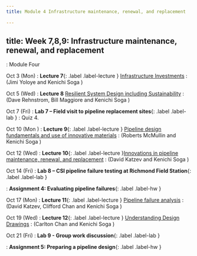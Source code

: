 ```yaml
---
title: Module 4 Infrastructure maintenance, renewal, and replacement
 
---
```

title: Week 7,8,9: Infrastructure maintenance, renewal, and replacement
---
: Module Four

Oct 3 (Mon) 
: **Lecture 7**{: .label .label-lecture } [Infrastructure Investments](/CivEng112/lectures/10-03) 
: (Jimi Yoloye and Kenichi Soga )

Oct 5 (Wed) 
: **Lecture 8** [Resilient System Design including Sustainability](/CivEng112/lectures/10-05) 
: (Dave Rehnstrom, Bill Maggiore and Kenichi Soga )

Oct 7 (Fri) 
: **Lab 7 – Field visit to pipeline replacement sites**{: .label .label-lab } 
: Quiz 4.

Oct 10 (Mon ) 
: **Lecture 9**{: .label .label-lecture } [Pipeline design fundamentals and use of innovative materials](/CivEng112/lectures/10-10) 
: (Roberts McMullin and Kenichi Soga )

Oct 12 (Wed) 
: **Lecture 10**{: .label .label-lecture }[Innovations in pipeline maintenance, renewal, and replacement](/CivEng112/lectures/10-12) 
: (David Katzev and Kenichi Soga )

Oct 14 (Fri) 
: **Lab 8 – CSI pipeline failure testing at Richmond Field Station**{: .label .label-lab }

: **Assignment 4: Evaluating pipeline failures**{: .label .label-hw }

Oct 17 (Mon) 
: **Lecture 11**{: .label .label-lecture } [Pipeline failure analysis](/CivEng112/lectures/10-17) 
: (David Katzev, Clifford Chan and Kenichi Soga )

Oct 19 (Wed) 
: **Lecture 12**{: .label .label-lecture } [Understanding Design Drawings](/CivEng112/lectures/10-19) 
: (Carlton Chan and Kenichi Soga )

Oct 21 (Fri) 
: **Lab 9 - Group work discussion**{: .label .label-lab } 

: **Assignment 5: Preparing a pipeline design**{: .label .label-hw }